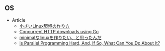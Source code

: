 ## OS

+ Article
    + [小さいLinux環境の作り方](https://speakerdeck.com/fadis/xiao-sailinuxhuan-jing-falsezuo-rifang)
    + [Concurrent HTTP downloads using Go](https://medium.com/@dhanushgopinath/concurrent-http-downloads-using-go-32fecfa1ed27)
    + [minimalなlinuxを作りたい、と思ったんだ](http://raphine.hatenablog.com/entry/2018/02/09/153356)
    + [Is Parallel Programming Hard, And, If So, What Can You Do About It?](https://www.kernel.org/pub/linux/kernel/people/paulmck/perfbook/perfbook.html)
